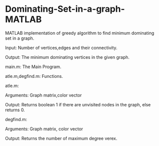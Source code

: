 # Dominating-Set-in-a-graph-MATLAB
MATLAB implementation of greedy algorithm to find minimum dominating set in a graph. 

Input: Number of vertices,edges and their connectivity.


Output: The minimum dominating vertices in the given graph.

main.m: The Main Program.

atle.m,degfind.m: Functions.

atle.m: 

Arguments: Graph matrix,color vector

Output: Returns boolean 1 if there are unvisited nodes in the graph, else returns 0.

degfind.m:

Arguments: Graph matrix, color vector

Output: Returns the number of maximum degree verex.
